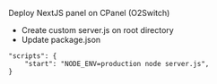 Deploy NextJS panel on CPanel (O2Switch)

- Create custom server.js on root directory
- Update package.json
```
"scripts": {
    "start": "NODE_ENV=production node server.js",
}
```
